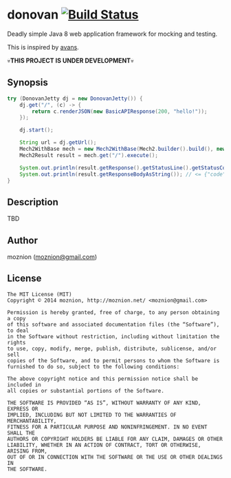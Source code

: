 donovan [![Build Status](https://travis-ci.org/moznion/donovan.svg)](https://travis-ci.org/moznion/donovan)
==

Deadly simple Java 8 web application framework for mocking and testing.

This is inspired by [avans](https://github.com/tokuhirom/avans).

:skull:__THIS PROJECT IS UNDER DEVELOPMENT__:skull:

Synopsis
---

```java
try (DonovanJetty dj = new DonovanJetty()) {
    dj.get("/", (c) -> {
        return c.renderJSON(new BasicAPIResponse(200, "hello!"));
    });

    dj.start();

    String url = dj.getUrl();
    Mech2WithBase mech = new Mech2WithBase(Mech2.builder().build(), new URI(url));
    Mech2Result result = mech.get("/").execute();

    System.out.println(result.getResponse().getStatusLine().getStatusCode()); // <= 200
    System.out.println(result.getResponseBodyAsString()); // <= {"code":200,"messages":["hello!"]}
}
```

Description
--

TBD

Author
--

moznion (<moznion@gmail.com>)

License
--

```
The MIT License (MIT)
Copyright © 2014 moznion, http://moznion.net/ <moznion@gmail.com>

Permission is hereby granted, free of charge, to any person obtaining a copy
of this software and associated documentation files (the “Software”), to deal
in the Software without restriction, including without limitation the rights
to use, copy, modify, merge, publish, distribute, sublicense, and/or sell
copies of the Software, and to permit persons to whom the Software is
furnished to do so, subject to the following conditions:

The above copyright notice and this permission notice shall be included in
all copies or substantial portions of the Software.

THE SOFTWARE IS PROVIDED “AS IS”, WITHOUT WARRANTY OF ANY KIND, EXPRESS OR
IMPLIED, INCLUDING BUT NOT LIMITED TO THE WARRANTIES OF MERCHANTABILITY,
FITNESS FOR A PARTICULAR PURPOSE AND NONINFRINGEMENT. IN NO EVENT SHALL THE
AUTHORS OR COPYRIGHT HOLDERS BE LIABLE FOR ANY CLAIM, DAMAGES OR OTHER
LIABILITY, WHETHER IN AN ACTION OF CONTRACT, TORT OR OTHERWISE, ARISING FROM,
OUT OF OR IN CONNECTION WITH THE SOFTWARE OR THE USE OR OTHER DEALINGS IN
THE SOFTWARE.
```


